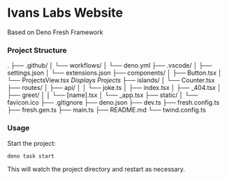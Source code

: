 # Ivans Labs Website

Based on Deno Fresh Framework

### Project Structure

.
├── .github/
│   └── workflows/
│       └── deno.yml
├── .vscode/
│   ├── settings.json
│   └── extensions.json
├── components/
│   ├── Button.tsx
│   └── ProjectsView.tsx *Displays Projects*
├── islands/
│   └── Counter.tsx
├── routes/
│   ├── api/
│   │   └── joke.ts
│   ├── index.tsx
│   ├── _404.tsx
│   ├── greet/
│   │   └── [name].tsx
│   └── _app.tsx
├── static/
│   └── favicon.ico
├── .gitignore
├── deno.json
├── dev.ts
├── fresh.config.ts
├── fresh.gen.ts
├── main.ts
├── README.md
└── twind.config.ts

### Usage

Start the project:

```
deno task start
```

This will watch the project directory and restart as necessary.
